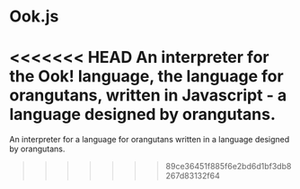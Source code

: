 # Ook.js
<<<<<<< HEAD
An interpreter for the Ook! language, the language for orangutans, written in Javascript - a language designed by orangutans.
=======
An interpreter for a language for orangutans written in a language designed by orangutans.
>>>>>>> 89ce36451f885f6e2bd6d1bf3db8267d83132f64
